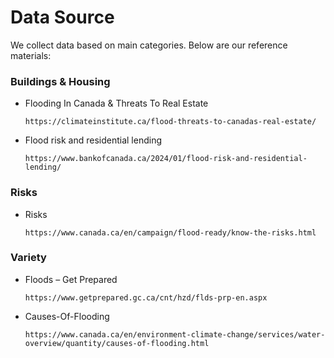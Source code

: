 # Data Source

We collect data based on main categories. Below are our reference materials:

### Buildings & Housing
- Flooding In Canada & Threats To Real Estate

    `https://climateinstitute.ca/flood-threats-to-canadas-real-estate/`


- Flood risk and residential lending

    `https://www.bankofcanada.ca/2024/01/flood-risk-and-residential-lending/`


### Risks
- Risks

    `https://www.canada.ca/en/campaign/flood-ready/know-the-risks.html`


### Variety
- Floods – Get Prepared

    `https://www.getprepared.gc.ca/cnt/hzd/flds-prp-en.aspx`

- Causes-Of-Flooding

    `https://www.canada.ca/en/environment-climate-change/services/water-overview/quantity/causes-of-flooding.html`
